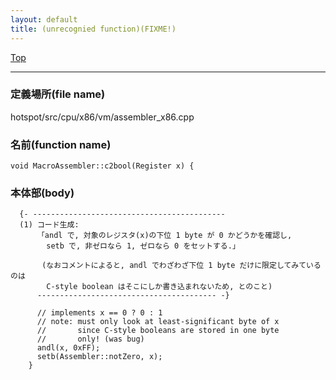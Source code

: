 ```yaml
---
layout: default
title: (unrecognied function)(FIXME!)
---
```

[Top](../index.html)

--- 
### 定義場所(file name)
hotspot/src/cpu/x86/vm/assembler_x86.cpp

### 名前(function name)
```
void MacroAssembler::c2bool(Register x) {
```

### 本体部(body)
```
  {- -------------------------------------------
  (1) コード生成:
      「andl で, 対象のレジスタ(x)の下位 1 byte が 0 かどうかを確認し, 
        setb で, 非ゼロなら 1, ゼロなら 0 をセットする.」
    
       (なおコメントによると, andl でわざわざ下位 1 byte だけに限定してみているのは
        C-style boolean はそこにしか書き込まれないため, とのこと)
      ---------------------------------------- -}

	  // implements x == 0 ? 0 : 1
	  // note: must only look at least-significant byte of x
	  //       since C-style booleans are stored in one byte
	  //       only! (was bug)
	  andl(x, 0xFF);
	  setb(Assembler::notZero, x);
	}
	
```


